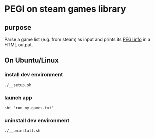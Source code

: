 # PEGI on steam games library

## purpose

Parse a game list (e.g. from steam) as input and prints its [PEGI info](https://pegi.info) in a HTML output. 

 
## On Ubuntu/Linux
### install dev environment 

    ./__setup.sh

### launch app

    sbt "run my-games.txt"

### uninstall dev environment 

    ./__uninstall.sh